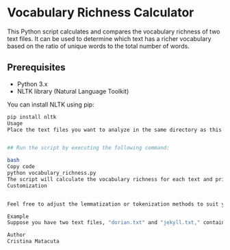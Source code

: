 # Vocabulary Richness Calculator

This Python script calculates and compares the vocabulary richness of two text files. It can be used to determine which text has a richer vocabulary based on the ratio of unique words to the total number of words.

## Prerequisites

- Python 3.x
- NLTK library (Natural Language Toolkit)

You can install NLTK using pip:
```bash
pip install nltk
Usage
Place the text files you want to analyze in the same directory as this script.


## Run the script by executing the following command:

bash
Copy code
python vocabulary_richness.py
The script will calculate the vocabulary richness for each text and print a comparison message indicating which text has a richer vocabulary.
Customization


Feel free to adjust the lemmatization or tokenization methods to suit your specific requirements.

Example
Suppose you have two text files, "dorian.txt" and "jekyll.txt," containing the text of "The Portrait of Dorian Gray" and "The Strange Case Of Dr. Jekyll And Mr. Hyde," respectively. Running this script will tell you which book has a richer vocabulary.

Author
Cristina Matacuta
